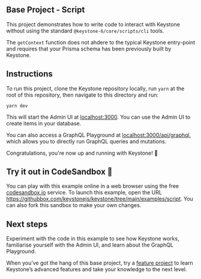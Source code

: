 ## Base Project - Script

This project demonstrates how to write code to interact with Keystone without using the standard `@keystone-6/core/scripts/cli` tools.

The `getContext` function does not ahdere to the typical Keystone entry-point and requires that your Prisma schema has been previously built by Keystone.

## Instructions

To run this project, clone the Keystone repository locally, run `yarn` at the root of this repository, then navigate to this directory and run:

```shell
yarn dev
```

This will start the Admin UI at [localhost:3000](http://localhost:3000).
You can use the Admin UI to create items in your database.

You can also access a GraphQL Playground at [localhost:3000/api/graphql](http://localhost:3000/api/graphql), which allows you to directly run GraphQL queries and mutations.

Congratulations, you're now up and running with Keystone! 🚀

## Try it out in CodeSandbox 🧪

You can play with this example online in a web browser using the free [codesandbox.io](https://codesandbox.io/) service. To launch this example, open the URL <https://githubbox.com/keystonejs/keystone/tree/main/examples/script>. You can also fork this sandbox to make your own changes.

## Next steps

Experiment with the code in this example to see how Keystone works, familiarise yourself with the Admin UI, and learn about the GraphQL Playground.

When you’ve got the hang of this base project, try a [feature project](../) to learn Keystone’s advanced features and take your knowledge to the next level.
